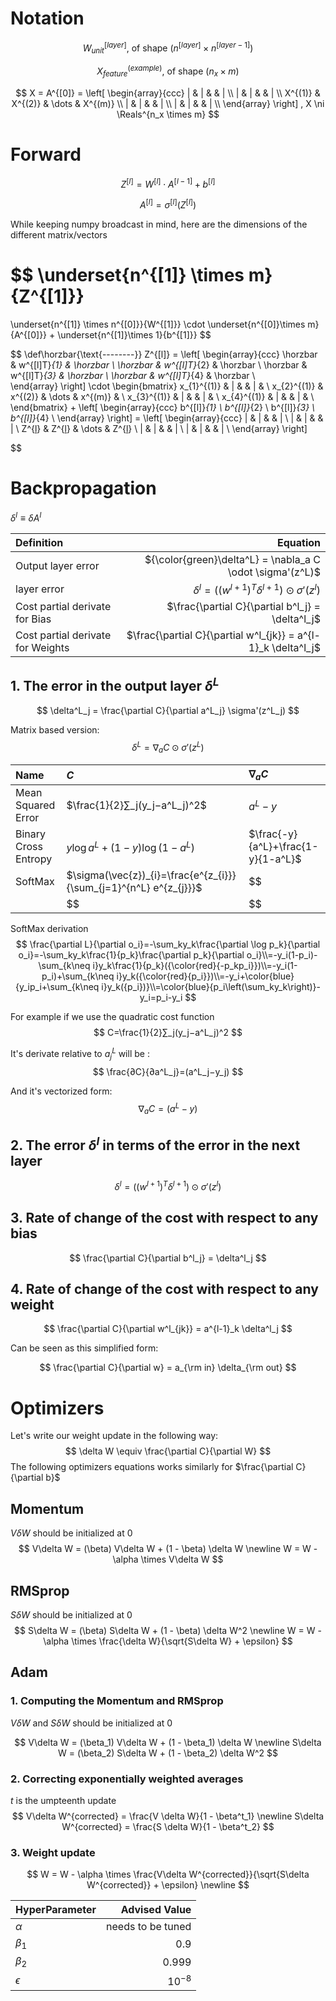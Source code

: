 # Notation

$$
W^{[layer]}_{unit}
\text{, of shape }
(n^{[layer]} \times n^{[layer - 1]})
$$

$$
X^{(example)}_{feature}
\text{, of shape }
(n_x \times m)
$$

$$
X = A^{[0]} = 
\left[
  \begin{array}{ccc}
	| & | &  & | \\
	| & | &  & | \\
	X^{(1)} & X^{(2)} & \dots & X^{(m)} \\
	| & | &  & | \\
	| & | &  & | \\
  \end{array}
\right]
,
X \ni \Reals^{n_x \times m}
$$

# Forward
$$
Z^{[l]} = W^{[l]} \cdot A^{[l-1]} + b^{[l]}
$$

$$ A^{[l]} = \sigma^{[l]} (Z^{[l]}) $$

While keeping numpy broadcast in mind,
here are the dimensions of the different matrix/vectors

$$
\underset{n^{[1]} \times m}{Z^{[1]}}
= 
\underset{n^{[1]} \times n^{[0]}}{W^{[1]}}
\cdot
\underset{n^{[0]}\times m}{A^{[0]}}
+
\underset{n^{[1]}\times 1}{b^{[1]}}
$$


$$
\def\horzbar{\text{--------}}
Z^{[l]} = 
\left[
  \begin{array}{ccc}
    \horzbar & w^{[l]T}_{1} & \horzbar \\
    \horzbar & w^{[l]T}_{2} & \horzbar \\
    \horzbar & w^{[l]T}_{3} & \horzbar \\
    \horzbar & w^{[l]T}_{4} & \horzbar \\  
  \end{array}
\right]
\cdot
\begin{bmatrix}
	x_{1}^{(1)} & | &  & | & \\
	x_{2}^{(1)} & x^{(2)} & \dots & x^{(m)} & \\
	x_{3}^{(1)} & | &  & | & \\
	x_{4}^{(1)} & | &  & | & \\
\end{bmatrix}
+
\left[
  \begin{array}{ccc}
    b^{[l]}_{1} \\
    b^{[l]}_{2} \\
    b^{[l]}_{3} \\
    b^{[l]}_{4} \\
  \end{array}
\right] = 
\left[
  \begin{array}{ccc}
	| & | &  & | \\
	| & | &  & | \\
	Z^{[l](1)} & Z^{[l](2)} & \dots & Z^{[l](m)} \\
	| & | &  & | \\
	| & | &  & | \\
  \end{array}
\right]

$$


# Backpropagation

$\delta^l \equiv \delta A^l$

| Definition                       | Equation |
|:-                                |-:|
|Output layer error                |${\color{green}\delta^L} = \nabla_a C \odot \sigma'(z^L)$|
|layer error                       |$\delta^l = ((w^{l+1})^T \delta^{l+1}) \odot \sigma'(z^l)$|
|Cost partial derivate for Bias    |$\frac{\partial C}{\partial b^l_j} =  \delta^l_j$|
|Cost partial derivate for Weights |$\frac{\partial C}{\partial w^l_{jk}} = a^{l-1}_k \delta^l_j$|

## 1. The error in the output layer $δ^L$

$$
\delta^L_j = \frac{\partial C}{\partial a^L_j} \sigma'(z^L_j)
$$

Matrix based version:
$$
\delta^L = \nabla_a C \odot \sigma'(z^L)
$$

|Name|$C$|$\nabla_a C$|
|:-|:-|:-|
|Mean Squared Error|$\frac{1}{2}∑_j(y_j−a^L_j)^2$|$a^L-y$|
|Binary Cross Entropy|$y\log{a^L} + (1-y)\log(1-a^L)$|$\frac{-y}{a^L}+\frac{1-y}{1-a^L}$|
|SoftMax|$\sigma(\vec{z})_{i}=\frac{e^{z_{i}}}{\sum_{j=1}^{n^L} e^{z_{j}}}$|$$|
||$$|$$|

SoftMax derivation
$$
\frac{\partial L}{\partial o_i}=-\sum_ky_k\frac{\partial \log p_k}{\partial o_i}=-\sum_ky_k\frac{1}{p_k}\frac{\partial p_k}{\partial o_i}\\=-y_i(1-p_i)-\sum_{k\neq i}y_k\frac{1}{p_k}({\color{red}{-p_kp_i}})\\=-y_i(1-p_i)+\sum_{k\neq i}y_k({\color{red}{p_i}})\\=-y_i+\color{blue}{y_ip_i+\sum_{k\neq i}y_k({p_i})}\\=\color{blue}{p_i\left(\sum_ky_k\right)}-y_i=p_i-y_i
$$

For example if we use the quadratic cost function
$$
C=\frac{1}{2}∑_j(y_j−a^L_j)^2
$$

It's derivate relative to $a^L_j$ will be :
$$
\frac{∂C}{∂a^L_j}=(a^L_j−y_j)
$$

And it's vectorized form:
$$
\nabla_a C = (a^L-y)
$$

## 2. The error $δ^l$ in terms of the error in the next layer

$$
\delta^l = ((w^{l+1})^T \delta^{l+1}) \odot \sigma'(z^l)
$$

## 3. Rate of change of the cost with respect to any bias

$$
\frac{\partial C}{\partial b^l_j} =  \delta^l_j
$$

## 4. Rate of change of the cost with respect to any weight

$$
  \frac{\partial C}{\partial w^l_{jk}} = a^{l-1}_k \delta^l_j
$$

Can be seen as this simplified form:

$$
\frac{\partial C}{\partial w} = a_{\rm in} \delta_{\rm out}
$$

# Optimizers
Let's write our weight update in the following way:
$$
\delta W \equiv \frac{\partial C}{\partial W}
$$
The following optimizers equations works similarly for $\frac{\partial C}{\partial b}$

## Momentum

$V\delta W$ should be initialized at $0$
$$
V\delta W = (\beta) V\delta W + (1 - \beta) \delta W  
\newline
W = W - \alpha \times V\delta W
$$

## RMSprop

$S\delta W$ should be initialized at $0$
$$
S\delta W = (\beta) S\delta W + (1 - \beta) \delta W^2
\newline
W = W - \alpha \times \frac{\delta W}{\sqrt{S\delta W} + \epsilon}
$$

## Adam


### 1. Computing the Momentum and RMSprop
$V\delta W$ and $S\delta W$ should be initialized at $0$

$$
V\delta W = (\beta_1) V\delta W + (1 - \beta_1) \delta W  
\newline
S\delta W = (\beta_2) S\delta W + (1 - \beta_2) \delta W^2
$$

### 2. Correcting exponentially weighted averages
$t$ is the umpteenth update
$$
V\delta W^{corrected} = \frac{V \delta W}{1 - \beta^t_1}
\newline
S\delta W^{corrected} = \frac{S \delta W}{1 - \beta^t_2}
$$

### 3. Weight update

$$
W = W - \alpha \times \frac{V\delta W^{corrected}}{\sqrt{S\delta W^{corrected}} + \epsilon}
\newline
$$

| HyperParameter | Advised Value |
|:-|-:|
|$\alpha$|needs to be tuned|
|$\beta_1$|$0.9$|
|$\beta_2$|$0.999$|
|$\epsilon$|$10^{-8}$|